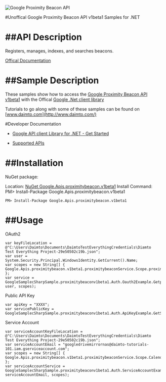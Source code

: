 ﻿![Google Proximity Beacon API](http://www.google.com/images/icons/product/search-32.gif)

#Unoffical Google Proximity Beacon API v1beta1 Samples for .NET  

##API Description
=============

Registers, manages, indexes, and searches beacons.

[Offical Documentation](https://developers.google.com/beacons/proximity/)

##Sample Description
=============

These samples show how to access the [Google Proximity Beacon API v1beta1](https://developers.google.com/beacons/proximity/) with the Offical [Google .Net client library](https://github.com/google/google-api-dotnet-client)

Tutorials to go along with some of these samples can be found on [www.daimto.com](http://www.daimto.com/)

#Developer Documentation

* [Google API client Library for .NET - Get Started](https://developers.google.com/api-client-library/dotnet/get_started)

* [Supported APIs](https://developers.google.com/api-client-library/dotnet/apis/)

##Installation
=================================

NuGet package:

Location: [NuGet Google.Apis.proximitybeacon.v1beta1](https://www.nuget.org/packages/Google.Apis.proximitybeacon.v1beta1)
Install Command: PM>  Install-Package Google.Apis.proximitybeacon.v1beta1

```
PM> Install-Package Google.Apis.proximitybeacon.v1beta1
```

##Usage
=================================

OAuth2
```
var keyFileLocation = @"C:\Users\Daimto\Documents\DaimtoTestEverythingCredentials\Diamto Test Everything Project-29e50502c19b.json";
var user = System.Security.Principal.WindowsIdentity.GetCurrent().Name;
var scopes = new String[] { Google.Apis.proximitybeacon.v1beta1.proximitybeaconService.Scope.proximitybeaconReadonly };
var service = GoogleSamplecSharpSample.proximitybeaconv1beta1.Auth.Oauth2Example.GetproximitybeaconService(keyFileLocation, user, scopes);
```
Public API Key
```
var apiKey = "XXXX";
var servicePublicKey = GoogleSamplecSharpSample.proximitybeaconv1beta1.Auth.ApiKeyExample.GetService(apiKey);
```
Service Account
```
var serviceAccountKeyFileLocation = @"C:\Users\Daimto\Documents\DaimtoTestEverythingCredentials\Diamto Test Everything Project-29e50502c19b.json";
var serviceAccountEmail = "googledrivemirrornas@daimto-tutorials-101.iam.gserviceaccount.com";
var scopes = new String[] { Google.Apis.proximitybeacon.v1beta1.proximitybeaconService.Scope.Calendar };            
var serviceAccountService = GoogleSamplecSharpSample.proximitybeaconv1beta1.Auth.ServiceAccountExample.AuthenticateServiceAccount(serviceAccountKeyFileLocation, serviceAccountEmail, scopes);
```

